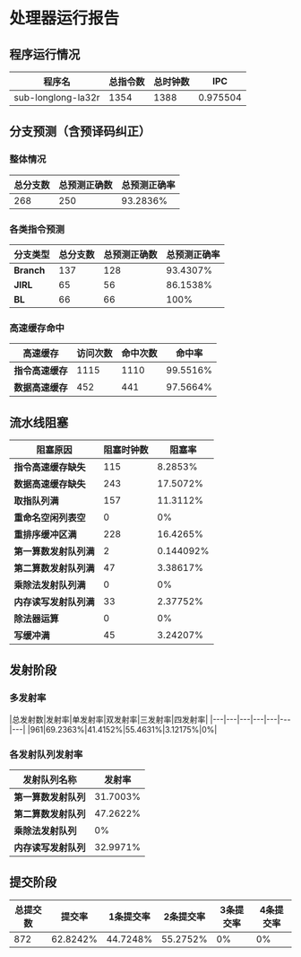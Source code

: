 # 处理器运行报告
## 程序运行情况
|程序名|总指令数|总时钟数|IPC|
|---|---|---|---|
|sub-longlong-la32r|1354|1388|0.975504|

## 分支预测（含预译码纠正）
### 整体情况
|总分支数|总预测正确数|总预测正确率|
|---|---|---|
|268|250|93.2836%|

### 各类指令预测
|分支类型|总分支数|总预测正确数|总预测正确率|
|---|---|---|---|
|**Branch**| 137 | 128 | 93.4307%|
|**JIRL**| 65 | 56 | 86.1538%|
|**BL**| 66 | 66 | 100%|

### 高速缓存命中
|高速缓存|访问次数|命中次数|命中率|
|---|---|---|---|
|**指令高速缓存**| 1115 | 1110 | 99.5516%|
|**数据高速缓存**| 452 | 441 | 97.5664%|
## 流水线阻塞
|阻塞原因|阻塞时钟数|阻塞率|
|---|---|---|
|**指令高速缓存缺失**| 115 | 8.2853%|
|**数据高速缓存缺失**| 243 | 17.5072%|
|**取指队列满**| 157 | 11.3112%|
|**重命名空闲列表空**|0 | 0%|
|**重排序缓冲区满**|228 | 16.4265%|
|**第一算数发射队列满**|2 | 0.144092%|
|**第二算数发射队列满**|47 | 3.38617%|
|**乘除法发射队列满**|0 | 0%|
|**内存读写发射队列满**|33 | 2.37752%|
|**除法器运算**|0 | 0%|
|**写缓冲满**|45 | 3.24207%|

## 发射阶段
### 多发射率
|总发射数|发射率|单发射率|双发射率|三发射率|四发射率|
|---|---|---|---|---|---|---|
|961|69.2363%|41.4152%|55.4631%|3.12175%|0%|

### 各发射队列发射率
|发射队列名称|发射率|
|---|---|
|**第一算数发射队列**|31.7003%|
|**第二算数发射队列**|47.2622%|
|**乘除法发射队列**|0%|
|**内存读写发射队列**|32.9971%|

## 提交阶段
|总提交数|提交率|1条提交率|2条提交率|3条提交率|4条提交率|
|---|---|---|---|---|---|
|872|62.8242%|44.7248%|55.2752%|0%|0%|
